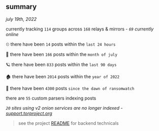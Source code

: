 
## summary
_july 19th, 2022_

currently tracking `114` groups across `168` relays & mirrors - _`69` currently online_

⏲ there have been `14` posts within the `last 24 hours`

🦈 there have been `166` posts within the `month of july`

🪐 there have been `833` posts within the `last 90 days`

🏚 there have been `2014` posts within the `year of 2022`

🦕 there have been `4300` posts `since the dawn of ransomwatch`

there are `55` custom parsers indexing posts

_`20` sites using v2 onion services are no longer indexed - [support.torproject.org](https://support.torproject.org/onionservices/v2-deprecation/)_

> see the project [README](https://github.com/joshhighet/ransomwatch#ransomwatch--) for backend technicals
